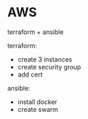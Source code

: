 # AWS
terraform + ansible

terraform:
- create 3 instances
- create security group
- add cert

ansible:
- install docker
- create swarm
